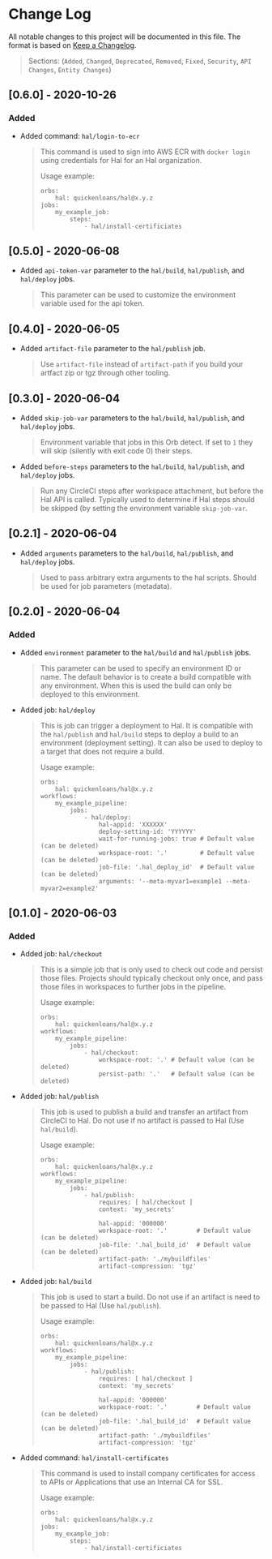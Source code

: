 # Change Log

All notable changes to this project will be documented in this file. The format is based on [Keep a Changelog](http://keepachangelog.com/).
> Sections: (`Added`, `Changed`, `Deprecated`, `Removed`, `Fixed`, `Security`, `API Changes`, `Entity Changes`)

## [0.6.0] - 2020-10-26

### Added
- Added command: `hal/login-to-ecr`
  > This command is used to sign into AWS ECR with `docker login` using credentials for Hal for an Hal organization.
  >
  > Usage example:
  >
  > ```
  > orbs:
  >     hal: quickenloans/hal@x.y.z
  > jobs:
  >     my_example_job:
  >         steps:
  >             - hal/install-certificiates
  > ```


## [0.5.0] - 2020-06-08

- Added `api-token-var` parameter to the `hal/build`, `hal/publish`, and `hal/deploy` jobs.
  > This parameter can be used to customize the environment variable used for the api token.

## [0.4.0] - 2020-06-05

- Added `artifact-file` parameter to the `hal/publish` job.
  > Use `artifact-file` instead of `artifact-path` if you build your artfact zip or tgz through other tooling.

## [0.3.0] - 2020-06-04

- Added `skip-job-var` parameters to the `hal/build`, `hal/publish`, and `hal/deploy` jobs.
  > Environment variable that jobs in this Orb detect. If set to `1` they will skip (silently with exit code 0) their
  > steps.
- Added `before-steps` parameters to the `hal/build`, `hal/publish`, and `hal/deploy` jobs.
  > Run any CircleCI steps after workspace attachment, but before the Hal API is called. Typically used to determine
  > if Hal steps should be skipped (by setting the environment variable `skip-job-var`.

## [0.2.1] - 2020-06-04

- Added `arguments` parameters to the `hal/build`, `hal/publish`, and `hal/deploy` jobs.
  > Used to pass arbitrary extra arguments to the hal scripts. Should be used for job parameters (metadata).

## [0.2.0] - 2020-06-04

### Added
- Added `environment` parameter to the `hal/build` and `hal/publish` jobs.
  > This parameter can be used to specify an environment ID or name. The default behavior
  > is to create a build compatible with any environment. When this is used the build can only be deployed
  > to this environment.
- Added job: `hal/deploy`
  > This is job can trigger a deployment to Hal. It is compatible with the `hal/publish` and `hal/build` steps
  > to deploy a build to an environment (deployment setting). It can also be used to deploy to a target that
  > does not require a build.
  >
  > Usage example:
  >
  > ```
  > orbs:
  >     hal: quickenloans/hal@x.y.z
  > workflows:
  >     my_example_pipeline:
  >         jobs:
  >             - hal/deploy:
  >                 hal-appid: 'XXXXXX'
  >                 deploy-setting-id: 'YYYYYY'
  >                 wait-for-running-jobs: true # Default value (can be deleted)
  >                 workspace-root: '.'         # Default value (can be deleted)
  >                 job-file: '.hal_deploy_id'  # Default value (can be deleted)
  >                 arguments: '--meta-myvar1=example1 --meta-myvar2=example2'
  > ```

## [0.1.0] - 2020-06-03

### Added
- Added job: `hal/checkout`
  > This is a simple job that is only used to check out code and persist those files.
  > Projects should typically checkout only once, and pass those files in workspaces to further jobs in the pipeline.
  >
  > Usage example:
  >
  > ```
  > orbs:
  >     hal: quickenloans/hal@x.y.z
  > workflows:
  >     my_example_pipeline:
  >         jobs:
  >             - hal/checkout:
  >                 workspace-root: '.' # Default value (can be deleted)
  >                 persist-path: '.'   # Default value (can be deleted)
  > ```
- Added job: `hal/publish`
  > This job is used to publish a build and transfer an artifact from CircleCI to Hal. Do not use
  > if no artifact is passed to Hal (Use `hal/build`).
  >
  > Usage example:
  >
  > ```
  > orbs:
  >     hal: quickenloans/hal@x.y.z
  > workflows:
  >     my_example_pipeline:
  >         jobs:
  >             - hal/publish:
  >                 requires: [ hal/checkout ]
  >                 context: 'my_secrets'
  >
  >                 hal-appid: '000000'
  >                 workspace-root: '.'        # Default value (can be deleted)
  >                 job-file: '.hal_build_id'  # Default value (can be deleted)
  >                 artifact-path: './mybuildfiles'
  >                 artifact-compression: 'tgz'
  > ```
- Added job: `hal/build`
  > This job is used to start a build. Do not use if an artifact is need to be passed to Hal (Use `hal/publish`).
  >
  > Usage example:
  >
  > ```
  > orbs:
  >     hal: quickenloans/hal@x.y.z
  > workflows:
  >     my_example_pipeline:
  >         jobs:
  >             - hal/publish:
  >                 requires: [ hal/checkout ]
  >                 context: 'my_secrets'
  >
  >                 hal-appid: '000000'
  >                 workspace-root: '.'        # Default value (can be deleted)
  >                 job-file: '.hal_build_id'  # Default value (can be deleted)
  >                 artifact-path: './mybuildfiles'
  >                 artifact-compression: 'tgz'
  > ```
- Added command: `hal/install-certificates`
  > This command is used to install company certificates for access to APIs or Applications that use an Internal CA for SSL.
  >
  > Usage example:
  >
  > ```
  > orbs:
  >     hal: quickenloans/hal@x.y.z
  > jobs:
  >     my_example_job:
  >         steps:
  >             - hal/install-certificiates
  > ```
